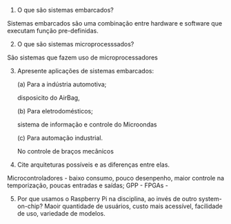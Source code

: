 1. O que são sistemas embarcados?

Sistemas embarcados são uma combinação entre hardware e software que executam função pre-definidas.

2. O que são sistemas microprocesssados?

São sistemas que fazem uso de microprocessadores

3. Apresente aplicações de sistemas embarcados:


	(a) Para a indústria automotiva;
	
	disposicito do AirBag, 

	(b) Para eletrodomésticos;
	
	sistema de informação e controle do Microondas

	(c) Para automação industrial.
	
	No controle de braços mecânicos


4. Cite arquiteturas possíveis e as diferenças entre elas.

Microcontroladores - baixo consumo, pouco desenpenho, maior controle na temporização, poucas entradas e saídas;
GPP - 
FPGAs - 


5. Por que usamos o Raspberry Pi na disciplina, ao invés de outro system-on-chip?
Maoir quantidade de usuários, custo mais acessível, facilidade de uso, variedade de modelos.
